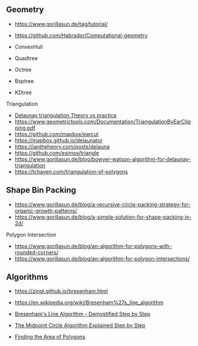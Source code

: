 ## Geometry

* https://www.gorillasun.de/tag/tutorial/

* https://github.com/Habrador/Computational-geometry

* ConvexHull

* Quadtree
* Octree
* Bsptree
* KDtree

Triangulation
* [Delaunay triangulation Theory vs practice](https://inria.hal.science/hal-00850561/PDF/EuroCG12-devillers-slides.pdf)
* https://www.geometrictools.com/Documentation/TriangulationByEarClipping.pdf
* https://github.com/mapbox/earcut
* https://mapbox.github.io/delaunator
* https://ianthehenry.com/posts/delauna
* https://github.com/esimov/triangle
* https://www.gorillasun.de/blog/bowyer-watson-algorithm-for-delaunay-triangulation
* https://tchayen.com/triangulation-of-polygons

## Shape Bin Packing
*    https://www.gorillasun.de/blog/a-recursive-circle-packing-strategy-for-organic-growth-patterns/
*    https://www.gorillasun.de/blog/a-simple-solution-for-shape-packing-in-2d/


Polygon Intersection
*    https://www.gorillasun.de/blog/an-algorithm-for-polygons-with-rounded-corners/
*    https://www.gorillasun.de/blog/an-algorithm-for-polygon-intersections/

## Algorithms

* https://zingl.github.io/bresenham.html
* https://en.wikipedia.org/wiki/Bresenham%27s_line_algorithm
* [Bresenham's Line Algorithm - Demystified Step by Step](https://www.youtube.com/watch?v=CceepU1vIKo)
* [The Midpoint Circle Algorithm Explained Step by Step](https://www.youtube.com/watch?v=hpiILbMkF9w)

* [Finding the Area of Polygons](https://www.youtube.com/watch?v=lWU48Nu-DJI)
